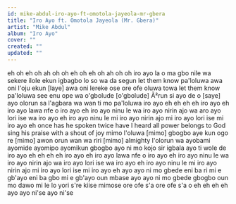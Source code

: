 ```yaml
---
id: mike-abdul-iro-ayo-ft-omotola-jayeola-mr-gbera
title: "Iro Ayo ft. Omotola Jayeola (Mr. Gbera)"
artist: "Mike Abdul"
album: "Iro Ayo"
cover: ""
created: ""
updated: ""
---
```


eh oh eh oh
ah oh oh
eh oh eh oh
ah oh oh
iro ayo la o ma gbo nile wa
sekere ilole ekun
igbagbo lo so wa da segun
let them know pa'loluwa
awa oni l'oju ekun [laye]
awa oni lereke ose
ore ofe oluwa towa
let them know pa'loluwa
see enu ope wa o'gbolude [o'gbolude]
Ã²run si ayo de o [saye]
ayo olorun sa l'agbara wa
wan ti mo pa'loluwa
iro ayo eh eh eh eh
iro ayo eh
iro ayo lawa nfe o
iro ayo eh
iro ayo ninu le wa
iro ayo nirin ajo wa
aro ayo lori ise wa
iro ayo eh
iro ayo ninu le mi
iro ayo nirin ajo mi
iro ayo lori ise mi
iro ayo eh
once has he spoken
twice have I heard
all power belongs to God
sing his praise with a shout of joy
mimo l'oluwa [mimo]
gbogbo aye kun ogo re [mimo]
awon orun wan wa riri [mimo]
almighty l'olorun wa
ayobami ayomide
ayomipo ayomikun
gbogbo ayo ni mo kojo sir
igbala ayo ti wole de
iro ayo eh eh eh eh
iro ayo eh
iro ayo lawa nfe o
iro ayo eh
iro ayo ninu le wa
iro ayo nirin ajo wa
iro ayo lori ise wa
iro ayo eh
iro ayo ninu le mi
iro ayo nirin ajo mi
iro ayo lori ise mi
iro ayo eh
ayo ayo ni mo gbede
eni ba ri mi e gb'ayo
eni ba gbo mi e gb'ayo
oun mbase ayo
ayo ni mo gbede
gbogbo oun mo dawo mi le
lo yori s're
kiise mimose
ore ofe s'a
ore ofe s'a o
eh eh eh eh
ayo ayo ni'se
ayo ni'se